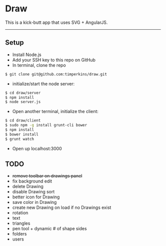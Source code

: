 # Draw

This is a kick-butt app that uses SVG + AngularJS.

***

## Setup

- Install Node.js
- Add your SSH key to this repo on GitHub
- In terminal, clone the repo
```sh
$ git clone git@github.com:timperkins/draw.git
```
- initialize/start the node server:
```sh
$ cd draw/server
$ npm install
$ node server.js
```

- Open another terminal, initialize the client:

```sh
$ cd draw/client
$ sudo npm -g install grunt-cli bower
$ npm install
$ bower install
$ grunt watch
```

- Open up localhost:3000

## TODO
- ~~remove toolbar on drawings panel~~
- fix background edit
- delete Drawing
- disable Drawing sort
- better icon for Drawing
- save color in Drawing
- create new Drawing on load if no Drawings exist
- rotation
- text
- triangles
- pen tool + dynamic # of shape sides
- folders
- users
